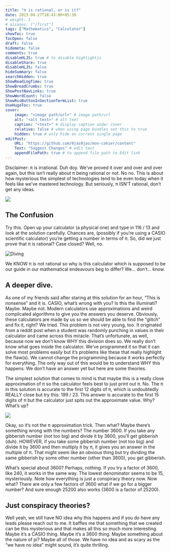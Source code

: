 ```yaml
---
title: "π is rational, or is it?"
date: 2023-04-27T18:43:00+05:30
# weight: 1
# aliases: ["/first"]
tags: ["Mathematics", "Calculator"]
showToc: true
TocOpen: false
draft: false
hidemeta: false
comments: true
disableHLJS: true # to disable highlightjs
disableShare: true
disableHLJS: false
hideSummary: false
searchHidden: true
ShowReadingTime: true
ShowBreadCrumbs: true
ShowPostNavLinks: true
ShowWordCount: false
ShowRssButtonInSectionTermList: true
UseHugoToc: true
cover:
    image: "<image path/url>" # image path/url
    alt: "<alt text>" # alt text
    caption: "<text>" # display caption under cover
    relative: false # when using page bundles set this to true
    hidden: true # only hide on current single page
editPost:
    URL: "https://github.com/0jas0jas/mon-cahier/content"
    Text: "Suggest Changes" # edit text
    appendFilePath: true # to append file path to Edit link
---
```


Disclaimer: π is irrational. Duh doy. We’ve proved it over and over and over again, but this isn’t really about π being rational or not. No no. This is about how mysterious the simplest of technologies tend to be even today when it feels like we’ve mastered technology. But seriously, π ISN’T rational, don’t get any ideas.

![](https://images.unsplash.com/photo-1632571401005-458e9d244591?ixlib=rb-1.2.1&ixid=MnwxMjA3fDB8MHxwaG90by1wYWdlfHx8fGVufDB8fHx8&auto=format&fit=crop&w=1742&q=80)


## The Confusion

Try this. Open up your calculator (a physical one) and type in 116 / 13 and look at the solution carefully. Chances are, (possibly if you’re using a CASIO scientific calculator) you’re getting a number in terms of π. So, did we just prove that π is rational? Case closed? Well, no.


![Diving](/pictures/calc/116.png)


We KNOW π is not rational so why is this calculator which is supposed to be our guide in our mathematical endeavours beg to differ? We… don’t… know.

## A deeper dive.

As one of my friends said after staring at this solution for an hour, “This is nonsense” and it is. CASIO, what’s wrong with you? Is this the illuminati? Maybe. Maybe not. Modern calculators use approximations and weird complicated algorithms to give you the answers you deserve. Obviously, these calculators are made by us so we should be able to find the “glitch” and fix it, right? We tried. This problem is not very young, too. It originated from a reddit post when a student was randomly punching in values in their calculator and came across this miracle. That’s unfortunate, as well, because now we don’t know WHY this division does so. We really don’t know what goes inside the calculator. We’ve programmed it so that it can solve most problems easily but it’s problems like these that really highlight the flaw(s). We cannot change the programming because it works perfectly for everything. The only way out of this would be to understand WHY this happens. We don’t have an answer yet but here are some theories.

The simplest solution that comes to mind is that maybe this is a really close approximation of π so the calculator feels best to just print out π. No. The π in this solution is accurate to the first 12 digits of π, which is undoubtedly REALLY close but try this: 199 / 23. This answer is accurate to the first 15 digits of π but the calculator just spits out the approximate value. Why? What’s up?

![](/pictures/calc/199.png)


Okay, so it’s not the π approximation trick. Then what? Maybe there’s something wrong with the numbers? The number 3600. If you take any gibberish number (not too big) and divide it by 3600, you’ll get gibberish (duh). HOWEVER, if you take some gibberish number (not too big) and divide it by 3600 and then multiply it by π, it gives you an answer in the multiple of π. That might seem like an obvious thing but try dividing the same gibberish by some other number (other than 3600), you get gibberish.

What’s special about 3600? Perhaps, nothing. If you try a factor of 3600, like 240, it works in the same way. The lowest denominator seems to be 15, mysteriously. Note how everything is just a conspiracy theory now. Now what? There are only a few factors of 3600 what if we go for a bigger number? And sure enough 25200 also works (3600 is a factor of 25200).

## Just conspiracy theories?

Well yeah, we still have NO idea why this happens and if you do have any leads please reach out to me. It baffles me that something that we created can be this mysterious and that makes all this so much more interesting. Maybe it’s a CASIO thing. Maybe it’s a 3600 thing. Maybe something about the nature of pi? Maybe all of those. We have no idea and as scary as the “we have no idea” might sound, it’s quite thrilling. 